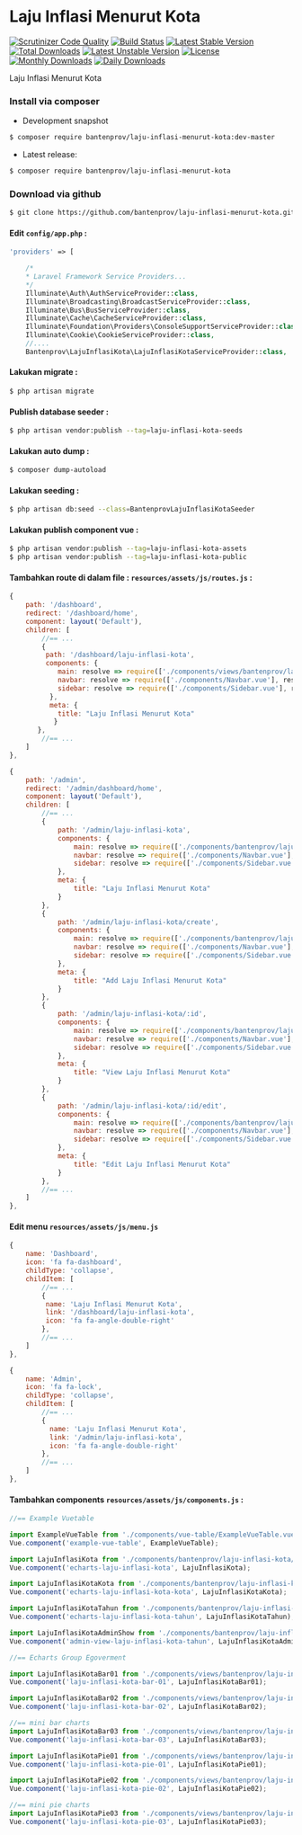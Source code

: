 # Laju Inflasi Menurut Kota

[![Scrutinizer Code Quality](https://scrutinizer-ci.com/g/bantenprov/laju-inflasi-menurut-kota/badges/quality-score.png?b=master)](https://scrutinizer-ci.com/g/bantenprov/laju-inflasi-menurut-kota/?branch=master)
[![Build Status](https://scrutinizer-ci.com/g/bantenprov/laju-inflasi-menurut-kota/badges/build.png?b=master)](https://scrutinizer-ci.com/g/bantenprov/laju-inflasi-menurut-kota/build-status/master)
[![Latest Stable Version](https://poser.pugx.org/bantenprov/laju-inflasi-menurut-kota/v/stable)](https://packagist.org/packages/bantenprov/laju-inflasi-menurut-kota)
[![Total Downloads](https://poser.pugx.org/bantenprov/laju-inflasi-menurut-kota/downloads)](https://packagist.org/packages/bantenprov/laju-inflasi-menurut-kota)
[![Latest Unstable Version](https://poser.pugx.org/bantenprov/laju-inflasi-menurut-kota/v/unstable)](https://packagist.org/packages/bantenprov/laju-inflasi-menurut-kota)
[![License](https://poser.pugx.org/bantenprov/laju-inflasi-menurut-kota/license)](https://packagist.org/packages/bantenprov/laju-inflasi-menurut-kota)
[![Monthly Downloads](https://poser.pugx.org/bantenprov/laju-inflasi-menurut-kota/d/monthly)](https://packagist.org/packages/bantenprov/laju-inflasi-menurut-kota)
[![Daily Downloads](https://poser.pugx.org/bantenprov/laju-inflasi-menurut-kota/d/daily)](https://packagist.org/packages/bantenprov/laju-inflasi-menurut-kota)

Laju Inflasi Menurut Kota

### Install via composer

- Development snapshot

```bash
$ composer require bantenprov/laju-inflasi-menurut-kota:dev-master
```

- Latest release:

```bash
$ composer require bantenprov/laju-inflasi-menurut-kota
```

### Download via github

```bash
$ git clone https://github.com/bantenprov/laju-inflasi-menurut-kota.git
```

#### Edit `config/app.php` :

```php
'providers' => [

    /*
    * Laravel Framework Service Providers...
    */
    Illuminate\Auth\AuthServiceProvider::class,
    Illuminate\Broadcasting\BroadcastServiceProvider::class,
    Illuminate\Bus\BusServiceProvider::class,
    Illuminate\Cache\CacheServiceProvider::class,
    Illuminate\Foundation\Providers\ConsoleSupportServiceProvider::class,
    Illuminate\Cookie\CookieServiceProvider::class,
    //....
    Bantenprov\LajuInflasiKota\LajuInflasiKotaServiceProvider::class,
```

#### Lakukan migrate :

```bash
$ php artisan migrate
```

#### Publish database seeder :

```bash
$ php artisan vendor:publish --tag=laju-inflasi-kota-seeds
```

#### Lakukan auto dump :

```bash
$ composer dump-autoload
```

#### Lakukan seeding :

```bash
$ php artisan db:seed --class=BantenprovLajuInflasiKotaSeeder
```

#### Lakukan publish component vue :

```bash
$ php artisan vendor:publish --tag=laju-inflasi-kota-assets
$ php artisan vendor:publish --tag=laju-inflasi-kota-public
```
#### Tambahkan route di dalam file : `resources/assets/js/routes.js` :

```javascript
{
    path: '/dashboard',
    redirect: '/dashboard/home',
    component: layout('Default'),
    children: [
        //== ...
        {
         path: '/dashboard/laju-inflasi-kota',
         components: {
            main: resolve => require(['./components/views/bantenprov/laju-inflasi-kota/DashboardLajuInflasiKota.vue'], resolve),
            navbar: resolve => require(['./components/Navbar.vue'], resolve),
            sidebar: resolve => require(['./components/Sidebar.vue'], resolve)
          },
          meta: {
            title: "Laju Inflasi Menurut Kota"
           }
       },
        //== ...
    ]
},
```

```javascript
{
    path: '/admin',
    redirect: '/admin/dashboard/home',
    component: layout('Default'),
    children: [
        //== ...
        {
            path: '/admin/laju-inflasi-kota',
            components: {
                main: resolve => require(['./components/bantenprov/laju-inflasi-kota/LajuInflasiKota.index.vue'], resolve),
                navbar: resolve => require(['./components/Navbar.vue'], resolve),
                sidebar: resolve => require(['./components/Sidebar.vue'], resolve)
            },
            meta: {
                title: "Laju Inflasi Menurut Kota"
            }
        },
        {
            path: '/admin/laju-inflasi-kota/create',
            components: {
                main: resolve => require(['./components/bantenprov/laju-inflasi-kota/LajuInflasiKota.add.vue'], resolve),
                navbar: resolve => require(['./components/Navbar.vue'], resolve),
                sidebar: resolve => require(['./components/Sidebar.vue'], resolve)
            },
            meta: {
                title: "Add Laju Inflasi Menurut Kota"
            }
        },
        {
            path: '/admin/laju-inflasi-kota/:id',
            components: {
                main: resolve => require(['./components/bantenprov/laju-inflasi-kota/LajuInflasiKota.show.vue'], resolve),
                navbar: resolve => require(['./components/Navbar.vue'], resolve),
                sidebar: resolve => require(['./components/Sidebar.vue'], resolve)
            },
            meta: {
                title: "View Laju Inflasi Menurut Kota"
            }
        },
        {
            path: '/admin/laju-inflasi-kota/:id/edit',
            components: {
                main: resolve => require(['./components/bantenprov/laju-inflasi-kota/LajuInflasiKota.edit.vue'], resolve),
                navbar: resolve => require(['./components/Navbar.vue'], resolve),
                sidebar: resolve => require(['./components/Sidebar.vue'], resolve)
            },
            meta: {
                title: "Edit Laju Inflasi Menurut Kota"
            }
        },
        //== ...
    ]
},
```
#### Edit menu `resources/assets/js/menu.js`

```javascript
{
    name: 'Dashboard',
    icon: 'fa fa-dashboard',
    childType: 'collapse',
    childItem: [
        //== ...
        {
         name: 'Laju Inflasi Menurut Kota',
         link: '/dashboard/laju-inflasi-kota',
         icon: 'fa fa-angle-double-right'
        },
        //== ...
    ]
},
```

```javascript
{
    name: 'Admin',
    icon: 'fa fa-lock',
    childType: 'collapse',
    childItem: [
        //== ...
        {
          name: 'Laju Inflasi Menurut Kota',
          link: '/admin/laju-inflasi-kota',
          icon: 'fa fa-angle-double-right'
        },
        //== ...
    ]
},
```

#### Tambahkan components `resources/assets/js/components.js` :

```javascript
//== Example Vuetable

import ExampleVueTable from './components/vue-table/ExampleVueTable.vue';
Vue.component('example-vue-table', ExampleVueTable);

import LajuInflasiKota from './components/bantenprov/laju-inflasi-kota/LajuInflasiKota.chart.vue';
Vue.component('echarts-laju-inflasi-kota', LajuInflasiKota);

import LajuInflasiKotaKota from './components/bantenprov/laju-inflasi-kota/LajuInflasiKotaKota.chart.vue';
Vue.component('echarts-laju-inflasi-kota-kota', LajuInflasiKotaKota);

import LajuInflasiKotaTahun from './components/bantenprov/laju-inflasi-kota/LajuInflasiKotaTahun.chart.vue';
Vue.component('echarts-laju-inflasi-kota-tahun', LajuInflasiKotaTahun);

import LajuInflasiKotaAdminShow from './components/bantenprov/laju-inflasi-kota/LajuInflasiKotaAdmin.show.vue';
Vue.component('admin-view-laju-inflasi-kota-tahun', LajuInflasiKotaAdminShow);

//== Echarts Group Egoverment

import LajuInflasiKotaBar01 from './components/views/bantenprov/laju-inflasi-kota/LajuInflasiKotaBar01.vue';
Vue.component('laju-inflasi-kota-bar-01', LajuInflasiKotaBar01);

import LajuInflasiKotaBar02 from './components/views/bantenprov/laju-inflasi-kota/LajuInflasiKotaBar02.vue';
Vue.component('laju-inflasi-kota-bar-02', LajuInflasiKotaBar02);

//== mini bar charts
import LajuInflasiKotaBar03 from './components/views/bantenprov/laju-inflasi-kota/LajuInflasiKotaBar03.vue';
Vue.component('laju-inflasi-kota-bar-03', LajuInflasiKotaBar03);

import LajuInflasiKotaPie01 from './components/views/bantenprov/laju-inflasi-kota/LajuInflasiKotaPie01.vue';
Vue.component('laju-inflasi-kota-pie-01', LajuInflasiKotaPie01);

import LajuInflasiKotaPie02 from './components/views/bantenprov/laju-inflasi-kota/LajuInflasiKotaPie02.vue';
Vue.component('laju-inflasi-kota-pie-02', LajuInflasiKotaPie02);

//== mini pie charts
import LajuInflasiKotaPie03 from './components/views/bantenprov/laju-inflasi-kota/LajuInflasiKotaPie03.vue';
Vue.component('laju-inflasi-kota-pie-03', LajuInflasiKotaPie03);
```
